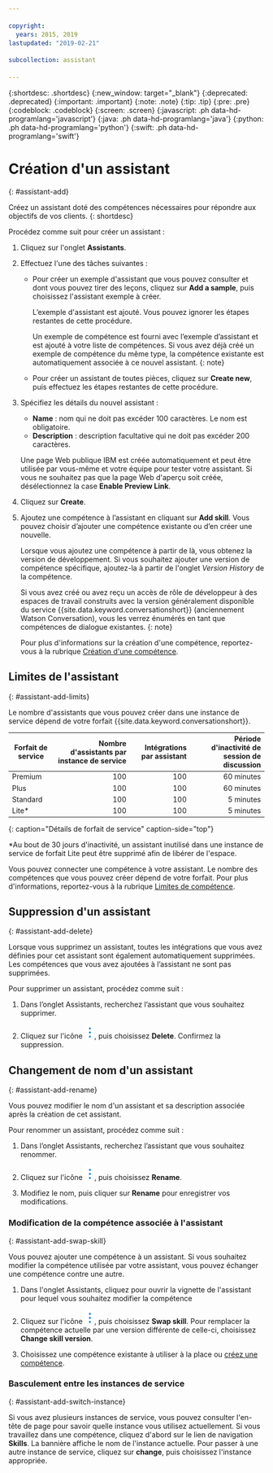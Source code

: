 ```yaml
---

copyright:
  years: 2015, 2019
lastupdated: "2019-02-21"

subcollection: assistant

---
```


{:shortdesc: .shortdesc}
{:new_window: target="_blank"}
{:deprecated: .deprecated}
{:important: .important}
{:note: .note}
{:tip: .tip}
{:pre: .pre}
{:codeblock: .codeblock}
{:screen: .screen}
{:javascript: .ph data-hd-programlang='javascript'}
{:java: .ph data-hd-programlang='java'}
{:python: .ph data-hd-programlang='python'}
{:swift: .ph data-hd-programlang='swift'}

# Création d'un assistant
{: #assistant-add}

Créez un assistant doté des compétences nécessaires pour répondre aux objectifs de vos clients.
{: shortdesc}

Procédez comme suit pour créer un assistant :

1.  Cliquez sur l'onglet **Assistants**.

1.  Effectuez l'une des tâches suivantes :

    - Pour créer un exemple d'assistant que vous pouvez consulter et dont vous pouvez tirer des leçons, cliquez sur **Add a sample**, puis choisissez l'assistant exemple à créer.

      L’exemple d'assistant est ajouté. Vous pouvez ignorer les étapes restantes de cette procédure.

      Un exemple de compétence est fourni avec l’exemple d’assistant et est ajouté à votre liste de compétences. Si vous avez déjà créé un exemple de compétence du même type, la compétence existante est automatiquement associée à ce nouvel assistant.
      {: note}

    - Pour créer un assistant de toutes pièces, cliquez sur **Create new**, puis effectuez les étapes restantes de cette procédure.

1.  Spécifiez les détails du nouvel assistant :
    - **Name** : nom qui ne doit pas excéder 100 caractères. Le nom est obligatoire.
    - **Description** : description facultative qui ne doit pas excéder 200 caractères.

    Une page Web publique IBM est créée automatiquement et peut être utilisée par vous-même et votre équipe pour tester votre assistant. Si vous ne souhaitez pas que la page Web d'aperçu soit créée, désélectionnez la case **Enable Preview Link**.

1.  Cliquez sur **Create**.

1.  Ajoutez une compétence à l’assistant en cliquant sur **Add skill**. Vous pouvez choisir d’ajouter une compétence existante ou d’en créer une nouvelle. 

    Lorsque vous ajoutez une compétence à partir de là, vous obtenez la version de développement. Si vous souhaitez ajouter une version de compétence spécifique, ajoutez-la à partir de l'onglet *Version History* de la compétence.

    Si vous avez créé ou avez reçu un accès de rôle de développeur à des espaces de travail construits avec la version généralement disponible du service {{site.data.keyword.conversationshort}} (anciennement Watson Conversation), vous les verrez énumérés en tant que compétences de dialogue existantes.
    {: note}

    Pour plus d'informations sur la création d'une compétence, reportez-vous à la rubrique [Création d'une compétence](/docs/services/assistant?topic=assistant-skill-add).

## Limites de l'assistant 
{: #assistant-add-limits}

Le nombre d'assistants que vous pouvez créer dans une instance de service dépend de votre forfait {{site.data.keyword.conversationshort}}. 

| Forfait de service |Nombre d'assistants par instance de service | Intégrations par assistant  | Période d'inactivité de session de discussion |
|--------------|--------------------------------:|----------------------------:|-----------------:|
| Premium      |                             100 |                         100 |       60 minutes |
| Plus         |                             100 |                         100 |       60 minutes |
| Standard     |                             100 |                         100 |        5 minutes |
| Lite*        |                             100 |                         100 |        5 minutes |
{: caption="Détails de forfait de service" caption-side="top"}

*Au bout de 30 jours d'inactivité, un assistant inutilisé dans une instance de service de forfait Lite peut être supprimé afin de libérer de l'espace.

Vous pouvez connecter une compétence à votre assistant. Le nombre des compétences que vous pouvez créer dépend de votre forfait. Pour plus d'informations, reportez-vous à la rubrique [Limites de compétence](/docs/services/assistant?topic=assistant-skill-add#skill-add-limits).

## Suppression d'un assistant
{: #assistant-add-delete}

Lorsque vous supprimez un assistant, toutes les intégrations que vous avez définies pour cet assistant sont également automatiquement supprimées.  Les compétences que vous avez ajoutées à l’assistant ne sont pas supprimées.

Pour supprimer un assistant, procédez comme suit :  

1.  Dans l’onglet Assistants, recherchez l’assistant que vous souhaitez supprimer. 

1.  Cliquez sur l'icône ![ouvrir et fermer la liste d'options](images/kabob-beta.png), puis choisissez **Delete**. Confirmez la suppression.

## Changement de nom d'un assistant
{: #assistant-add-rename}

Vous pouvez modifier le nom d'un assistant et sa description associée après la création de cet assistant. 

Pour renommer un assistant, procédez comme suit :  

1.  Dans l’onglet Assistants, recherchez l’assistant que vous souhaitez renommer. 

1.  Cliquez sur l'icône ![ouvrir et fermer la liste d'options](images/kabob-beta.png), puis choisissez **Rename**. 

1.  Modifiez le nom, puis cliquer sur **Rename** pour enregistrer vos modifications.

### Modification de la compétence associée à l'assistant
{: #assistant-add-swap-skill}

Vous pouvez ajouter une compétence à un assistant. Si vous souhaitez modifier la compétence utilisée par votre assistant, vous pouvez échanger une compétence contre une autre. 

1.  Dans l'onglet Assistants, cliquez pour ouvrir la vignette de l'assistant pour lequel vous souhaitez modifier la compétence 

1.  Cliquez sur l'icône ![ouvrir et fermer la liste d'options](images/kabob-beta.png), puis choisissez **Swap skill**. Pour remplacer la compétence actuelle par une version différente de celle-ci, choisissez **Change skill version**.

1.  Choisissez une compétence existante à utiliser à la place ou [créez une compétence](/docs/services/assistant?topic=assistant-skill-add).

### Basculement entre les instances de service
{: #assistant-add-switch-instance}

Si vous avez plusieurs instances de service, vous pouvez consulter l'en-tête de page pour savoir quelle instance vous utilisez actuellement. Si vous travaillez dans une compétence, cliquez d'abord sur le lien de navigation **Skills**. La bannière affiche le nom de l'instance actuelle. Pour passer à une autre instance de service, cliquez sur **change**, puis choisissez l'instance appropriée.
